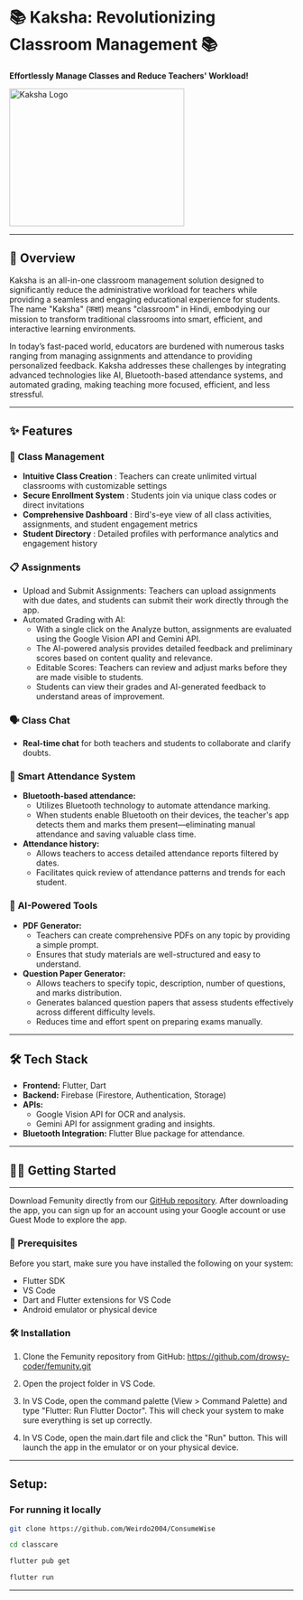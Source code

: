 # 📚 Kaksha: Revolutionizing Classroom Management 📚  
**Effortlessly Manage Classes and Reduce Teachers' Workload!**  

<div style="display: flex;">
  
  <img src="https://i.imgur.com/CZvbxMW.png" alt="Kaksha Logo" width="310" height="244">

</div>

---

## 🚀 **Overview**  
Kaksha is an all-in-one classroom management solution designed to significantly reduce the administrative workload for teachers while providing a seamless and engaging educational experience for students. The name "Kaksha" (कक्षा) means "classroom" in Hindi, embodying our mission to transform traditional classrooms into smart, efficient, and interactive learning environments.

In today’s fast-paced world, educators are burdened with numerous tasks ranging from managing assignments and attendance to providing personalized feedback. Kaksha addresses these challenges by integrating advanced technologies like AI, Bluetooth-based attendance systems, and automated grading, making teaching more focused, efficient, and less stressful.

---


## ✨ **Features**  

### 🏫 **Class Management**  
- **Intuitive Class Creation** : Teachers can create unlimited virtual classrooms with customizable settings
- **Secure Enrollment System** : Students join via unique class codes or direct invitations
- **Comprehensive Dashboard** : Bird's-eye view of all class activities, assignments, and student engagement metrics
- **Student Directory** : Detailed profiles with performance analytics and engagement history

### 📋 **Assignments**  
- Upload and Submit Assignments:
  Teachers can upload assignments with due dates, and students can submit their work directly through the app.
- Automated Grading with AI:
  - With a single click on the Analyze button, assignments are evaluated using the Google Vision API and Gemini API.
  - The AI-powered analysis provides detailed feedback and preliminary scores based on content quality and relevance.
  - Editable Scores: Teachers can review and adjust marks before they are made visible to students.
  - Students can view their grades and AI-generated feedback to understand areas of improvement.

### 🗣️ **Class Chat**  
- **Real-time chat** for both teachers and students to collaborate and clarify doubts.  

### 📅 **Smart Attendance System**  
- **Bluetooth-based attendance:**  
  - Utilizes Bluetooth technology to automate attendance marking.
  - When students enable Bluetooth on their devices, the teacher's app detects them and marks them present—eliminating manual attendance and saving valuable class time.
- **Attendance history:**  
  - Allows teachers to access detailed attendance reports filtered by dates.
  - Facilitates quick review of attendance patterns and trends for each student.

### 🤖 **AI-Powered Tools**  
- **PDF Generator:**  
  - Teachers can create comprehensive PDFs on any topic by providing a simple prompt.
  - Ensures that study materials are well-structured and easy to understand. 
- **Question Paper Generator:**  
  - Allows teachers to specify topic, description, number of questions, and marks distribution.
  - Generates balanced question papers that assess students effectively across different difficulty levels.
  - Reduces time and effort spent on preparing exams manually.

---

## 🛠️ **Tech Stack**  
- **Frontend:** Flutter, Dart  
- **Backend:** Firebase (Firestore, Authentication, Storage)  
- **APIs:**  
  - Google Vision API for OCR and analysis.  
  - Gemini API for assignment grading and insights.  
- **Bluetooth Integration:** Flutter Blue package for attendance.  

---

## 🏃‍♀️ Getting Started

<hr>

Download Femunity directly from our [GitHub repository](https://github.com/drowsy-coder/femunity). After downloading the app, you can sign up for an account using your Google account or use Guest Mode to explore the app.

### 📝 Prerequisites

Before you start, make sure you have installed the following on your system:

- Flutter SDK
- VS Code
- Dart and Flutter extensions for VS Code
- Android emulator or physical device

### 🛠️ Installation

1. Clone the Femunity repository from GitHub: https://github.com/drowsy-coder/femunity.git

2. Open the project folder in VS Code.

3. In VS Code, open the command palette (View > Command Palette) and type "Flutter: Run Flutter Doctor". This will check your system to make sure everything is set up correctly.

4. In VS Code, open the main.dart file and click the "Run" button. This will launch the app in the emulator or on your physical device.

<hr>

## Setup:

### For running it locally

```bash
git clone https://github.com/Weirdo2004/ConsumeWise
```
```bash
cd classcare
```
```bash
flutter pub get
```
```bash
flutter run
```
<hr>


  
